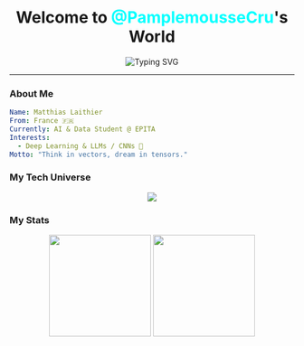 <!-- Futuristic / Neon GitHub Profile README -->

<h1 align="center">
  Welcome to <span style="color:#00ffff;">@PamplemousseCru</span>'s World
</h1>

<p align="center">
  <img src="https://readme-typing-svg.demolab.com?font=Orbitron&size=28&duration=3000&pause=1000&color=00FFFF&center=true&vCenter=true&width=600&lines=AI+Engineer+%7C+Data+Scientist;Open-Source+Enthusiast;Building+the+Future+with+Code" alt="Typing SVG" />
</p>

---

### About Me

```yaml
Name: Matthias Laithier
From: France 🇫🇷
Currently: AI & Data Student @ EPITA
Interests:
  - Deep Learning & LLMs / CNNs 🤖
Motto: "Think in vectors, dream in tensors."
```

### My Tech Universe

<p align="center"> <img src="https://skillicons.dev/icons?i=python,c,cpp,tensorflow,pytorch,linux,git,github,latex,unity" /> </p>

### My Stats

<div align="center"> <!-- GitHub Stats --> <img src="https://github-readme-stats.vercel.app/api?username=YourUsername&show_icons=true&theme=radical&hide_border=true&title_color=00FFFF&icon_color=00FFFF&text_color=FFFFFF&bg_color=0D1117" height="180em" /> <!-- Most Used Languages --> <img src="https://github-readme-stats.vercel.app/api/top-langs/?username=YourUsername&layout=compact&theme=radical&hide_border=true&title_color=00FFFF&text_color=FFFFFF&bg_color=0D1117" height="180em" /> </div>
